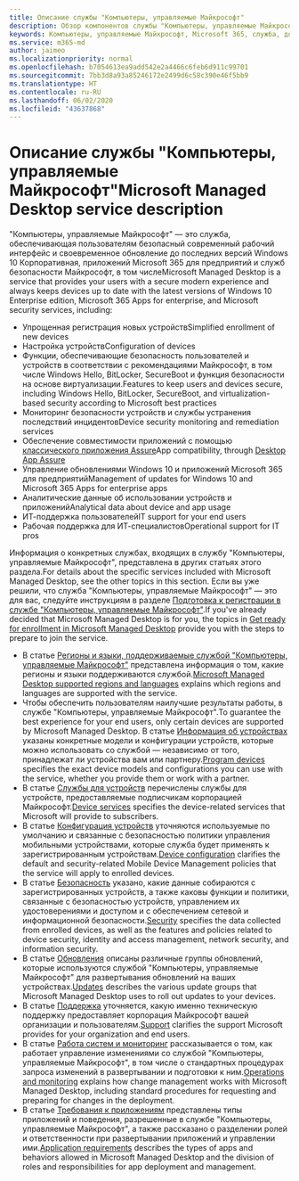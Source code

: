 ```yaml
---
title: Описание службы "Компьютеры, управляемые Майкрософт"
description: Обзор компонентов службы "Компьютеры, управляемые Майкрософт"
keywords: Компьютеры, управляемые Майкрософт, Microsoft 365, служба, документация
ms.service: m365-md
author: jaimeo
ms.localizationpriority: normal
ms.openlocfilehash: b7054613ea9add542e2a4466c6feb6d911c99701
ms.sourcegitcommit: 7bb3d8a93a85246172e2499d6c58c390e46f5bb9
ms.translationtype: HT
ms.contentlocale: ru-RU
ms.lasthandoff: 06/02/2020
ms.locfileid: "43637868"
---
```

# <a name="microsoft-managed-desktop-service-description"></a><span data-ttu-id="8cf97-104">Описание службы "Компьютеры, управляемые Майкрософт"</span><span class="sxs-lookup"><span data-stu-id="8cf97-104">Microsoft Managed Desktop service description</span></span>

<span data-ttu-id="8cf97-105">"Компьютеры, управляемые Майкрософт" — это служба, обеспечивающая пользователям безопасный современный рабочий интерфейс и своевременное обновление до последних версий Windows 10 Корпоративная, приложений Microsoft 365 для предприятий и служб безопасности Майкрософт, в том числе</span><span class="sxs-lookup"><span data-stu-id="8cf97-105">Microsoft Managed Desktop is a service that provides your users with a secure modern experience and always keeps devices up to date with the latest versions of Windows 10 Enterprise edition, Microsoft 365 Apps for enterprise, and Microsoft security services, including:</span></span>

- <span data-ttu-id="8cf97-106">Упрощенная регистрация новых устройств</span><span class="sxs-lookup"><span data-stu-id="8cf97-106">Simplified enrollment of new devices</span></span>
- <span data-ttu-id="8cf97-107">Настройка устройств</span><span class="sxs-lookup"><span data-stu-id="8cf97-107">Configuration of devices</span></span>
- <span data-ttu-id="8cf97-108">Функции, обеспечивающие безопасность пользователей и устройств в соответствии с рекомендациями Майкрософт, в том числе Windows Hello, BitLocker, SecureBoot и функция безопасности на основе виртуализации.</span><span class="sxs-lookup"><span data-stu-id="8cf97-108">Features to keep users and devices secure, including Windows Hello, BitLocker, SecureBoot, and virtualization-based security according to Microsoft best practices</span></span>
- <span data-ttu-id="8cf97-109">Мониторинг безопасности устройств и службы устранения последствий инцидентов</span><span class="sxs-lookup"><span data-stu-id="8cf97-109">Device security monitoring and remediation services</span></span>
- <span data-ttu-id="8cf97-110">Обеспечение совместимости приложений с помощью [классического приложения Assure](https://docs.microsoft.com/fasttrack/win-10-desktop-app-assure)</span><span class="sxs-lookup"><span data-stu-id="8cf97-110">App compatibility, through [Desktop App Assure](https://docs.microsoft.com/fasttrack/win-10-desktop-app-assure)</span></span>
- <span data-ttu-id="8cf97-111">Управление обновлениями Windows 10 и приложений Microsoft 365 для предприятий</span><span class="sxs-lookup"><span data-stu-id="8cf97-111">Management of updates for Windows 10 and Microsoft 365 Apps for enterprise apps</span></span>
- <span data-ttu-id="8cf97-112">Аналитические данные об использовании устройств и приложений</span><span class="sxs-lookup"><span data-stu-id="8cf97-112">Analytical data about device and app usage</span></span>
- <span data-ttu-id="8cf97-113">ИТ-поддержка пользователей</span><span class="sxs-lookup"><span data-stu-id="8cf97-113">IT support for your end users</span></span>
- <span data-ttu-id="8cf97-114">Рабочая поддержка для ИТ-специалистов</span><span class="sxs-lookup"><span data-stu-id="8cf97-114">Operational support for IT pros</span></span>

<span data-ttu-id="8cf97-115">Информация о конкретных службах, входящих в службу "Компьютеры, управляемые Майкрософт", представлена в других статьях этого раздела.</span><span class="sxs-lookup"><span data-stu-id="8cf97-115">For details about the specific services included with Microsoft Managed Desktop, see the other topics in this section.</span></span> <span data-ttu-id="8cf97-116">Если вы уже решили, что служба "Компьютеры, управляемые Майкрософт" — это для вас, следуйте инструкциям в разделе [Подготовка к регистрации в службе "Компьютеры, управляемые Майкрософт"](https://docs.microsoft.com/microsoft-365/managed-desktop/get-ready/).</span><span class="sxs-lookup"><span data-stu-id="8cf97-116">If you've already decided that Microsoft Managed Desktop is for you, the topics in [Get ready for enrollment in Microsoft Managed Desktop](https://docs.microsoft.com/microsoft-365/managed-desktop/get-ready/) provide you with the steps to prepare to join the service.</span></span>

- <span data-ttu-id="8cf97-117">В статье [Регионы и языки, поддерживаемые службой "Компьютеры, управляемые Майкрософт"](regions-languages.md) представлена информация о том, какие регионы и языки поддерживаются службой.</span><span class="sxs-lookup"><span data-stu-id="8cf97-117">[Microsoft Managed Desktop supported regions and languages](regions-languages.md) explains which regions and languages are supported with the service.</span></span>
- <span data-ttu-id="8cf97-118">Чтобы обеспечить пользователям наилучшие результаты работы, в службе "Компьютеры, управляемые Майкрософт".</span><span class="sxs-lookup"><span data-stu-id="8cf97-118">To guarantee the best experience for your end users, only certain devices are supported by Microsoft Managed Desktop.</span></span> <span data-ttu-id="8cf97-119">В статье [Информация об устройствах](device-list.md) указаны конкретные модели и конфигурации устройств, которые можно использовать со службой — независимо от того, принадлежат ли устройства вам или партнеру.</span><span class="sxs-lookup"><span data-stu-id="8cf97-119">[Program devices](device-list.md) specifies the exact device models and configurations you can use with the service, whether you provide them or work with a partner.</span></span>
- <span data-ttu-id="8cf97-120">В статье [Службы для устройств](device-services.md) перечислены службы для устройств, предоставляемые подписчикам корпорацией Майкрософт.</span><span class="sxs-lookup"><span data-stu-id="8cf97-120">[Device services](device-services.md) specifies the device-related services that Microsoft will provide to subscribers.</span></span>
- <span data-ttu-id="8cf97-121">В статье [Конфигурация устройств](device-policies.md) уточняются используемые по умолчанию и связанные с безопасностью политики управления мобильными устройствами, которые служба будет применять к зарегистрированным устройствам.</span><span class="sxs-lookup"><span data-stu-id="8cf97-121">[Device configuration](device-policies.md) clarifies the default and security-related Mobile Device Management policies that the service will apply to enrolled devices.</span></span>
- <span data-ttu-id="8cf97-122">В статье [Безопасность](security.md) указано, какие данные собираются с зарегистрированных устройств, а также каковы функции и политики, связанные с безопасностью устройств, управлением их удостоверениями и доступом и с обеспечением сетевой и информационной безопасности.</span><span class="sxs-lookup"><span data-stu-id="8cf97-122">[Security](security.md) specifies the data collected from enrolled devices, as well as the features and policies related to device security, identity and access management, network security, and information security.</span></span>
- <span data-ttu-id="8cf97-123">В статье [Обновления](updates.md) описаны различные группы обновлений, которые используются службой "Компьютеры, управляемые Майкрософт" для развертывания обновлений на ваших устройствах.</span><span class="sxs-lookup"><span data-stu-id="8cf97-123">[Updates](updates.md) describes the various update groups that Microsoft Managed Desktop uses to roll out updates to your devices.</span></span>
- <span data-ttu-id="8cf97-124">В статье [Поддержка](support.md) уточняется, какую именно техническую поддержку предоставляет корпорация Майкрософт вашей организации и пользователям.</span><span class="sxs-lookup"><span data-stu-id="8cf97-124">[Support](support.md) clarifies the support Microsoft provides for your organization and end users.</span></span>
- <span data-ttu-id="8cf97-125">В статье [Работа систем и мониторинг](operations-and-monitoring.md) рассказывается о том, как работает управление изменениями со службой "Компьютеры, управляемые Майкрософт", в том числе о стандартных процедурах запроса изменений в развертывании и подготовки к ним.</span><span class="sxs-lookup"><span data-stu-id="8cf97-125">[Operations and monitoring](operations-and-monitoring.md) explains how change management works with Microsoft Managed Desktop, including standard procedures for requesting and preparing for changes in the deployment.</span></span>
- <span data-ttu-id="8cf97-126">В статье [Требования к приложениям](mmd-app-requirements.md) представлены типы приложений и поведения, разрешенные в службе "Компьютеры, управляемые Майкрософт", а также рассказано о разделении ролей и ответственности при развертывании приложений и управлении ими.</span><span class="sxs-lookup"><span data-stu-id="8cf97-126">[Application requirements](mmd-app-requirements.md) describes the types of apps and behaviors allowed in Microsoft Managed Desktop and the division of roles and responsibilities for app deployment and management.</span></span>
